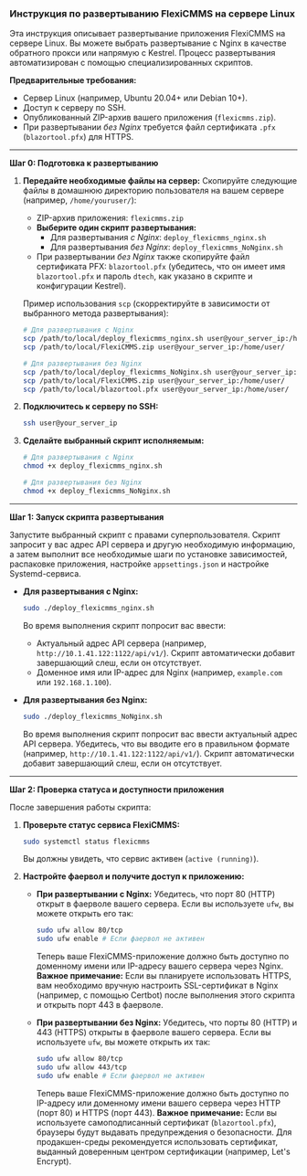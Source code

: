 ### Инструкция по развертыванию FlexiCMMS на сервере Linux

Эта инструкция описывает развертывание приложения FlexiCMMS на сервере Linux. Вы можете выбрать развертывание с Nginx в качестве обратного прокси или напрямую с Kestrel. Процесс развертывания автоматизирован с помощью специализированных скриптов.

**Предварительные требования:**

*   Сервер Linux (например, Ubuntu 20.04+ или Debian 10+).
*   Доступ к серверу по SSH.
*   Опубликованный ZIP-архив вашего приложения (`flexicmms.zip`).
*   При развертывании *без Nginx* требуется файл сертификата `.pfx` (`blazortool.pfx`) для HTTPS.

---

**Шаг 0: Подготовка к развертыванию**

1.  **Передайте необходимые файлы на сервер:**
    Скопируйте следующие файлы в домашнюю директорию пользователя на вашем сервере (например, `/home/youruser/`):
    *   ZIP-архив приложения: `flexicmms.zip`
    *   **Выберите один скрипт развертывания:**
        *   Для развертывания *с Nginx*: `deploy_flexicmms_nginx.sh`
        *   Для развертывания *без Nginx*: `deploy_flexicmms_NoNginx.sh`
    *   При развертывании *без Nginx* также скопируйте файл сертификата PFX: `blazortool.pfx` (убедитесь, что он имеет имя `blazortool.pfx` и пароль `dtech`, как указано в скрипте и конфигурации Kestrel).

    Пример использования `scp` (скорректируйте в зависимости от выбранного метода развертывания):
    ```bash
    # Для развертывания с Nginx
    scp /path/to/local/deploy_flexicmms_nginx.sh user@your_server_ip:/home/user/
    scp /path/to/local/FlexiCMMS.zip user@your_server_ip:/home/user/

    # Для развертывания без Nginx
    scp /path/to/local/deploy_flexicmms_NoNginx.sh user@your_server_ip:/home/user/
    scp /path/to/local/FlexiCMMS.zip user@your_server_ip:/home/user/
    scp /path/to/local/blazortool.pfx user@your_server_ip:/home/user/
    ```

2.  **Подключитесь к серверу по SSH:**
    ```bash
    ssh user@your_server_ip
    ```

3.  **Сделайте выбранный скрипт исполняемым:**
    ```bash
    # Для развертывания с Nginx
    chmod +x deploy_flexicmms_nginx.sh

    # Для развертывания без Nginx
    chmod +x deploy_flexicmms_NoNginx.sh
    ```

---

**Шаг 1: Запуск скрипта развертывания**

Запустите выбранный скрипт с правами суперпользователя. Скрипт запросит у вас адрес API сервера и другую необходимую информацию, а затем выполнит все необходимые шаги по установке зависимостей, распаковке приложения, настройке `appsettings.json` и настройке Systemd-сервиса.

*   **Для развертывания с Nginx:**
    ```bash
    sudo ./deploy_flexicmms_nginx.sh
    ```
    Во время выполнения скрипт попросит вас ввести:
    *   Актуальный адрес API сервера (например, `http://10.1.41.122:1122/api/v1/`). Скрипт автоматически добавит завершающий слеш, если он отсутствует.
    *   Доменное имя или IP-адрес для Nginx (например, `example.com` или `192.168.1.100`).

*   **Для развертывания без Nginx:**
    ```bash
    sudo ./deploy_flexicmms_NoNginx.sh
    ```
    Во время выполнения скрипт попросит вас ввести актуальный адрес API сервера. Убедитесь, что вы вводите его в правильном формате (например, `http://10.1.41.122:1122/api/v1/`). Скрипт автоматически добавит завершающий слеш, если он отсутствует.

---

**Шаг 2: Проверка статуса и доступности приложения**

После завершения работы скрипта:

1.  **Проверьте статус сервиса FlexiCMMS:**
    ```bash
    sudo systemctl status flexicmms
    ```
    Вы должны увидеть, что сервис активен (`active (running)`).

2.  **Настройте фаервол и получите доступ к приложению:**

    *   **При развертывании с Nginx:**
        Убедитесь, что порт 80 (HTTP) открыт в фаерволе вашего сервера. Если вы используете `ufw`, вы можете открыть его так:
        ```bash
        sudo ufw allow 80/tcp
        sudo ufw enable # Если фаервол не активен
        ```
        Теперь ваше FlexiCMMS-приложение должно быть доступно по доменному имени или IP-адресу вашего сервера через Nginx.
        **Важное примечание:** Если вы планируете использовать HTTPS, вам необходимо вручную настроить SSL-сертификат в Nginx (например, с помощью Certbot) после выполнения этого скрипта и открыть порт 443 в фаерволе.

    *   **При развертывании без Nginx:**
        Убедитесь, что порты 80 (HTTP) и 443 (HTTPS) открыты в фаерволе вашего сервера. Если вы используете `ufw`, вы можете открыть их так:
        ```bash
        sudo ufw allow 80/tcp
        sudo ufw allow 443/tcp
        sudo ufw enable # Если фаервол не активен
        ```
        Теперь ваше FlexiCMMS-приложение должно быть доступно по IP-адресу или доменному имени вашего сервера через HTTP (порт 80) и HTTPS (порт 443).
        **Важное примечание:** Если вы используете самоподписанный сертификат (`blazortool.pfx`), браузеры будут выдавать предупреждения о безопасности. Для продакшен-среды рекомендуется использовать сертификат, выданный доверенным центром сертификации (например, Let's Encrypt).
